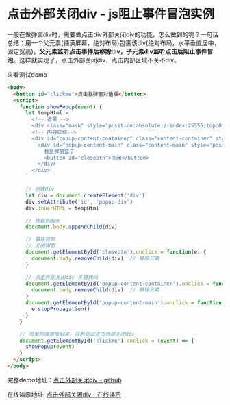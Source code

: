 
# 点击外部关闭div - js阻止事件冒泡实例

一般在做弹窗div时，需要做点击div外部关闭div的功能，怎么做到的呢？一句话总结：用一个父元素(铺满屏幕，绝对布局)包裹该div(绝对布局，水平垂直居中，固定宽高)，**父元素监听点击事件后移除div，子元素div监听点击后阻止事件冒泡**。这样就实现了，点击外部关闭div，点击内部区域不关不div。

来看测试demo

```html
<body>
  <button id="clickme">点击我弹窗对话框</button>
  <script>
    function showPopup(event) {
      let tempHtml = `
        <!-- 遮罩 -->
        <div class="mask" style="position:absolute;z-index:25555;top:0;bottom:0;width:100%;background:#888;opacity:0.5"></div>
        <!-- 内容区域-->
        <div id="popup-content-container" class="content-container" style="position:absolute;z-index:25556;top:0;bottom:0;width:100%">
          <div id="popup-content-main" class="content-main" style="position:absolute;top:50%;left:50%; transform: translate(-50%, -50%); width:300px;height:200px;background:#fff;border:1px solid #ddd;">
            我是弹窗盒子  
            <button id="closebtn">关闭</button>
          </div>
        </div>
      `

      // 创建div
      let div = document.createElement('div')
      div.setAttribute('id', 'popup-div')
      div.innerHTML = tempHtml

      // 挂载到dom
      document.body.appendChild(div)

      // 事件监听
      // 关闭弹窗
      document.getElementById('closebtn').onclick = function(e) {
        document.body.removeChild(div)  // 移除元素
      }

      // 点击外部关闭div 关键代码  
      document.getElementById('popup-content-container').onclick = function(e) {
        document.body.removeChild(div)  // 移除元素
      }
      document.getElementById('popup-content-main').onclick = function(e) {
        e.stopPropagation() 
      }
    }

    // 简单的弹窗框封装，只为测试点击外部关闭div
    document.getElementById('clickme').onclick = (event) => {
      showPopup(event)
    }
  </script>
</body>
```

完整demo地址：[点击外部关闭div - github](https://github.com/zuoxiaobai/fedemo/blob/master/src/DebugDemo/%E7%82%B9%E5%87%BB%E5%A4%96%E9%83%A8%E5%85%B3%E9%97%ADdiv/index.html)

在线演示地址: [点击外部关闭div - 在线演示](https://zuoxiaobai.github.io/fedemo/src/DebugDemo/点击外部关闭div/index.html)